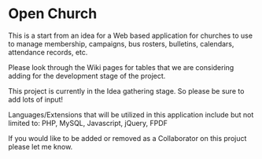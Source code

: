 Open Church
=================================

This is a start from an idea for a Web based application for churches to use to manage membership, campaigns, bus rosters, bulletins, calendars, attendance records, etc.

Please look through the Wiki pages for tables that we are considering adding for the development stage of the project.

This project is currently in the Idea gathering stage. So please be sure to add lots of input!

Languages/Extensions that will be utilized in this application include but not limited to: PHP, MySQL, Javascript, jQuery, FPDF

If you would like to be added or removed as a Collaborator on this projuct please let me know.